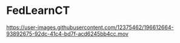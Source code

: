 # FedLearnCT




https://user-images.githubusercontent.com/12375462/196612664-93892675-92dc-41c4-bd7f-acd6245bb4cc.mov

